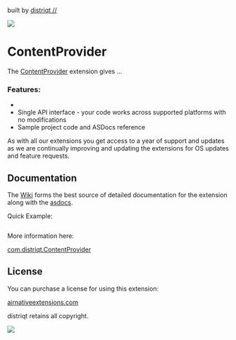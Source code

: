 built by [distriqt //](https://airnativeextensions.com) 

![](images/hero.png)

# ContentProvider

The [ContentProvider](https://airnativeextensions.com/extension/com.distriqt.ContentProvider) extension 
gives ... 


### Features:

- 
- Single API interface - your code works across supported platforms with no modifications
- Sample project code and ASDocs reference


As with all our extensions you get access to a year of support and updates as we are 
continually improving and updating the extensions for OS updates and feature requests.


## Documentation

The [Wiki](https://github.com/distriqt/ANE-ContentProvider/wiki) forms the best source of detailed documentation for the extension along with 
the [asdocs](https://distriqt.github.io/ANE-ContentProvider/asdocs). 

Quick Example: 

```actionscript
```

More information here: 

[com.distriqt.ContentProvider](https://airnativeextensions.com/extension/com.distriqt.ContentProvider)


## License

You can purchase a license for using this extension:

[airnativeextensions.com](https://airnativeextensions.com/)

distriqt retains all copyright.


![](images/promo.png)



